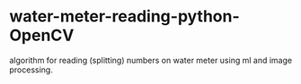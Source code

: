 # water-meter-reading-python-OpenCV
algorithm for reading (splitting) numbers on water meter using ml and image processing.

